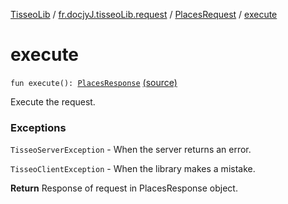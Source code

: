[TisseoLib](../../index.md) / [fr.docjyJ.tisseoLib.request](../index.md) / [PlacesRequest](index.md) / [execute](./execute.md)

# execute

`fun execute(): `[`PlacesResponse`](../../fr.docjy-j.tisseo-lib.response/-places-response/index.md) [(source)](https://github.com/docjyJ/TisseoLib/tree/master/src/main/kotlin/fr/docjyJ/tisseoLib/request/PlacesRequest.kt#L79)

Execute the request.

### Exceptions

`TisseoServerException` - When the server returns an error.

`TisseoClientException` - When the library makes a mistake.

**Return**
Response of request in PlacesResponse object.


